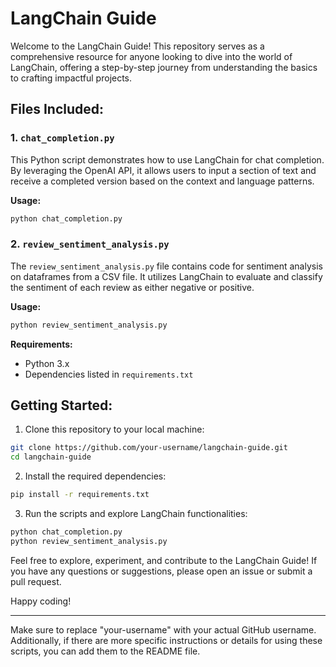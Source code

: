 # LangChain Guide

Welcome to the LangChain Guide! This repository serves as a comprehensive resource for anyone looking to dive into the world of LangChain, offering a step-by-step journey from understanding the basics to crafting impactful projects.

## Files Included:

### 1. `chat_completion.py`

This Python script demonstrates how to use LangChain for chat completion. By leveraging the OpenAI API, it allows users to input a section of text and receive a completed version based on the context and language patterns.

**Usage:**
```bash
python chat_completion.py
```

### 2. `review_sentiment_analysis.py`

The `review_sentiment_analysis.py` file contains code for sentiment analysis on dataframes from a CSV file. It utilizes LangChain to evaluate and classify the sentiment of each review as either negative or positive.

**Usage:**
```bash
python review_sentiment_analysis.py
```

**Requirements:**
- Python 3.x
- Dependencies listed in `requirements.txt`

## Getting Started:

1. Clone this repository to your local machine:

```bash
git clone https://github.com/your-username/langchain-guide.git
cd langchain-guide
```

2. Install the required dependencies:

```bash
pip install -r requirements.txt
```

3. Run the scripts and explore LangChain functionalities:

```bash
python chat_completion.py
python review_sentiment_analysis.py
```

Feel free to explore, experiment, and contribute to the LangChain Guide! If you have any questions or suggestions, please open an issue or submit a pull request.

Happy coding!

---

Make sure to replace "your-username" with your actual GitHub username. Additionally, if there are more specific instructions or details for using these scripts, you can add them to the README file.
